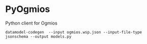 # PyOgmios
Python client for Ogmios

```
datamodel-codegen  --input ogmios.wsp.json --input-file-type jsonschema --output models.py
```